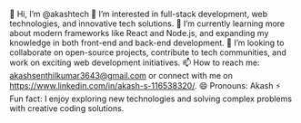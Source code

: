 👋 Hi, I’m @akashtech
👀 I’m interested in full-stack development, web technologies, and innovative tech solutions.
🌱 I’m currently learning more about modern frameworks like React and Node.js, and expanding my knowledge in both front-end and back-end development.
💞️ I’m looking to collaborate on open-source projects, contribute to tech communities, and work on exciting web development initiatives.
📫 How to reach me: akashsenthilkumar3643@gmail.com or connect with me on https://www.linkedin.com/in/akash-s-116538320/.
😄 Pronouns: Akash
⚡ Fun fact: I enjoy exploring new technologies and solving complex problems with creative coding solutions.
<!---
akashtech/akashtech is a ✨ special ✨ repository because its `README.md` (this file) appears on your GitHub profile.
You can click the Preview link to take a look at your changes.
--->

